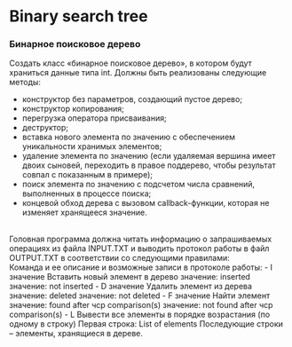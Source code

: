 ﻿# Binary search tree
### **Бинарное поисковое дерево**
Создать класс «бинарное поисковое дерево», в котором будут храниться данные типа int. Должны быть реализованы следующие методы:
- конструктор без параметров, создающий пустое дерево;
- конструктор копирования;
- перегрузка оператора присваивания;
- деструктор;
- вставка нового элемента по значению с обеспечением уникальности хранимых элементов;
- удаление элемента по значению (если удаляемая вершина имеет двоих сыновей, переходить в правое поддерево, чтобы результат совпал с показанным в примере);
- поиск элемента по значению с подсчетом числа сравнений, выполненных в процессе поиска;
- концевой обход дерева с вызовом callback-функции, которая не изменяет хранящееся значение.
<br/>
Головная программа должна читать информацию о запрашиваемых операциях из файла INPUT.TXT и выводить протокол работы в файл OUTPUT.TXT в соответствии со следующими правилами:
<br/>
Команда и ее описание и возможные записи в протоколе работы:
- I значение
Вставить новый элемент в дерево 
значение: inserted 
значение: not inserted 
- D значение 
Удалить элемент из дерева 
значение: deleted 
значение: not deleted 
- F значение 
Найти элемент 
значение: found after чср comparison(s) 
значение: not found after чср comparison(s)
- L 
Вывести все элементы в порядке возрастания (по одному в строку) 
Первая строка: List of elements 
Последующие строки – элементы, хранящиеся в дереве.
